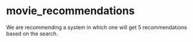 # movie_recommendations
We are recommending a system in which one will get 5 recommendations based on the search.
